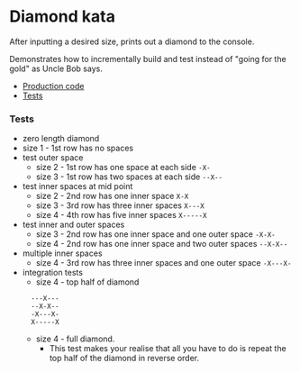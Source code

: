 # Diamond kata

After inputting a desired size, prints out a diamond to the console.

Demonstrates how to incrementally build and test instead of "going for the gold" as Uncle Bob says.

- [Production code](https://github.com/grant-burgess/tdd-katas/blob/master/diamond/src/main/java/com/grantburgess/Diamond.java)
- [Tests](https://github.com/grant-burgess/tdd-katas/blob/master/diamond/src/test/java/com/grantburgess/DiamondTest.java)

  
### Tests
- zero length diamond
- size 1 - 1st row has no spaces
- test outer space
  - size 2 - 1st row has one space at each side `-X-`
  - size 3 - 1st row has two spaces at each side `--X--`
- test inner spaces at mid point
  - size 2 - 2nd row has one inner space `X-X`
  - size 3 - 3rd row has three inner spaces `X---X`
  - size 4 - 4th row has five inner spaces `X-----X`
- test inner and outer spaces
  - size 3 - 2nd row has one inner space and one outer space `-X-X-`
  - size 4 - 2nd row has one inner space and two outer spaces `--X-X--`
- multiple inner spaces
  - size 4 - 3rd row has three inner spaces and one outer space `-X---X-`
- integration tests
  - size 4 - top half of diamond
  ```
    ---X---
    --X-X--
    -X---X-
    X-----X
  ```
  - size 4 - full diamond. 
    - This test makes your realise that all you have to do is repeat the top half of the diamond in reverse order.